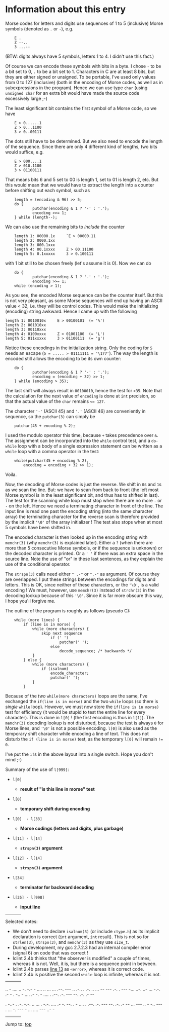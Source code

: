 # Information about this entry

Morse codes for letters and digits use sequences of 1 to 5 (inclusive)
Morse symbols (denoted as `.` or `-`), e.g.

```
    E .
    Z --..
    3 ...--
```

(BTW: digits always have 5 symbols, letters 1 to 4.  I didn't use this fact.)

Of course we can encode these symbols with bits in a byte.  I chose `-`
to be a bit set to 0, `.` to be a bit set to 1.  Characters in C are at
least 8 bits, but they are either signed or unsigned.  To be portable,
I've used only values from 0 to 127 (inclusive) (both in the encoding
of Morse codes, as well as in subexpressions in the program).  Hence we
can use type `char` (using `unsigned char` for an extra bit would have made
the source code excessively large ;-)

The least significant bit contains the first symbol of a Morse code, so
we have

```
    E > 0......1
    Z > 0...1100
    3 > 0..00111
```

The dots still have to be determined.  But we also need to encode the
length of the sequence.  Since there are only 4 different kind of lengths,
two bits would suffice, e.g.

```
    E > 000....1
    Z > 010.1100
    3 > 01100111
```

That means bits 6 and 5 set to 00 is length 1, set to 01 is length 2, etc.
But this would mean that we would have to extract the length into a
counter before shifting out each symbol, such as

``` <!---c-->
    length = (encoding & 96) >> 5;
    do {
            putchar(encoding & 1 ? '-' : '.');
            encoding >>= 1;
    } while (length--);
```

We can also use the remaining bits to *include* the counter

```
    length 1: 00000.1x     `E > 00000.11
    length 2: 0000.1xx
    length 3: 000.1xxx
    length 4: 00.1xxxx     Z > 00.11100
    length 5: 0.1xxxxx     3 > 0.100111
```

with 1 bit still to be chosen freely (let's assume it is 0).  Now we can do

``` <!---c-->
    do {
            putchar(encoding & 1 ? '-' : '.');
            encoding >>= 1;
    while (encoding > 1);
```

As you see, the encoded Morse sequence can be the counter itself. But
this is not very pleasant, as some Morse sequences will end up having
an ASCII value < 32, i.e. they will be control codes.  This would make
the initializing (encoding) string awkward.  Hence I came up with the
following

```
length 1: 0010010x     E > 00100101  (= '%')
length 2: 001010xx
length 3: 00110xxx
length 4: 0100xxxx     Z > 01001100  (= 'L')
length 5: 011xxxxx     3 > 01100111  (= 'g')
```

Notice these encodings in the initialization string.  Only the coding for
`5` needs an escape (`5 = ..... > 01111111 = '\177'`).  The way the length
is encoded still allows the encoding to be its own counter:

``` <!---c-->
    do {
            putchar(encoding & 1 ? '-' : '.');
            encoding = (encoding + 32) >> 1;
    } while (encoding > 35);
```

The last shift will always result in `00100010`, hence the test for `>35`.
Note that the calculation for the next value of `encoding` is done at `int`
precision, so that the actual value of the `char` remains `<= 127`.

The character `'-'` (ASCII 45) and `'.'` (ASCII 46) are conveniently in
sequence, so the `putchar(3)` can simply be

``` <!---c-->
    putchar(45 + encoding % 2);
```

I used the modulo operator this time, because `+` takes precedence over `&`.
The assignment can be incorporated into the `while` control test, and a
`do-while` loop with a body of a single expression statement can be written
as a `while` loop with a comma operator in the test:

``` <!---c-->
    while(putchar(45 + encoding % 2),
        encoding = encoding + 32 >> 1);
```

Voila.

Now, the decoding of Morse codes is just the reverse.  We shift in `0`s
and `1`s as we scan the line.  But: we have to scan from back to front
(the left most Morse symbol is in the least significant bit, and thus
has to shifted in last).  The test for the scanning while loop must
stop when there are no more `.` or `-` on the left.  Hence we need a
terminating character in front of the line.  The input line is read one
past the encoding string (into the same character array) the terminating
character for the reverse scan is therefore provided by the implicit `'\0'`
of the array initializer ! The test also stops when at most 5 symbols
have been shifted in.

The encoded character is then looked up in the encoding string with
`memchr(3)` (why `memchr(3)` is explained later).  Either a `?` (when there are
more than 5 consecutive Morse symbols, or if the sequence is unknown)
or the decoded character is printed.  Or a `' '` if there was an extra
space in the source line.  Note the use of "or" in these last sentences,
as they explain the use of the conditional operator.

The `strspn(3)` calls need either `" .-"` or `".-"` as argument.  Of course they
are overlapped.  I put these strings between the encodings for digits
and letters.  This is OK, since neither of these characters, or the `'\0'`,
is a valid encoding !  We must, however, use `memchr(3)` instead of `strchr(3)` in
the decoding lookup because of this `'\0'`.  Since it is far more obscure
this way, I hope you'll forgive me.

The outline of the program is roughly as follows (pseudo C):

```
    while (more lines) {
        if (line is in morse) {
            while (more characters) {
                skip next sequence
                    if (' ')
                        putchar(' ');
                    else
                        decode_sequence; /* backwards */
            }
        } else {
            while (more characters) {
                if (isalnum)
                    encode_character;
                    putchar(' ');
            }
        }
```

Because of the *two* `while(more characters)` loops are the same, I've
exchanged the `if(line is in morse)` and the two `while` loops (so there
is *single* `while` loop).  However, we must now store the `if(line is in
morse)` test for efficiency (it would be stupid to test the entire line
for every character).  This is done in `l[0]` !  (the first encoding is
thus in `l[1]`).  The `memchr(3)` decoding lookup is not disturbed, because the
test is always `0` for Morse lines, and `'\0'` is not a possible encoding.
`l[0]` is also used as the temporary shift character while encoding a
line of text.  This does not disturb the `if (line is in morse)` test,
as the temporary `l[0]` will remain `!= 0`.

I've put the `if`s in the above layout into a single switch.  Hope you don't
mind ;-)

Summary of the use of `l[999]`:

- `l[0]`
  * **result of "is this line in morse" test**

- `l[0]`
  * **temporary shift during encoding**

- `l[0]  - l[33]`
  * **Morse codings (letters and digits, plus garbage)**

- `l[11] - l[14]`
  * **`strspn(3)` argument**

- `l[12] - l[14]`
  * **`strspn(3)` argument**

- `l[34]`
  * **terminator for backward decoding**

- `l[35] - l[998]`
  * **input line**

<hr style="width:10%;text-align:left;margin-left:0">

Selected notes:

- We don't need to declare `isalnum(3)` (or include `ctype.h`) as its implicit
  declaration is correct (`int` argument, `int` result).  This is not so for
  `strlen(3)`, `strspn(3)`, and `memchr(3)` as they use `size_t`.
- During development, my gcc 2.7.2.3 had an internal compiler error (signal
  6\) on code that was correct !
- lclint 2.4b thinks that "the observer is modified" a couple of times,
  whereas it is not.  Well, it is, but there is a sequence point in between.
- lclint 2.4b parses [line 13](%%REPO_URL%%/1998/dorssel/dorssel.c:#L13) as `<error>`, whereas it is correct code.
- lclint 2.4b is positive the second `while` loop is infinite, whereas it is
  not.

<hr style="width:10%;text-align:left;margin-left:0">

..  - .... .. -. -.-  - .... .. ...  ... .--. --- .. .-.. . .-.  .. ...  -- --- .-. .  --- -... ..-. ..- ... -.-. .- - . -..  - .... .- -.  - .... .  .--. .-. --- --. .-. .- --

. -..- . .-. -.-. .. ... .
-.-. .... .- -. --. .  - .... .  .--. .-. --- --. .-. .- --  ... ---  .. -  -.. --- . ...  -. --- -  ... .... --- ..- -


<hr style="width:10%;text-align:left;margin-left:0">

Jump to: [top](#)


<!--

    Copyright © 1984-2024 by Landon Curt Noll. All Rights Reserved.

    You are free to share and adapt this file under the terms of this license:

        Creative Commons Attribution-ShareAlike 4.0 International (CC BY-SA 4.0)

    For more information, see:

        https://creativecommons.org/licenses/by-sa/4.0/

-->
